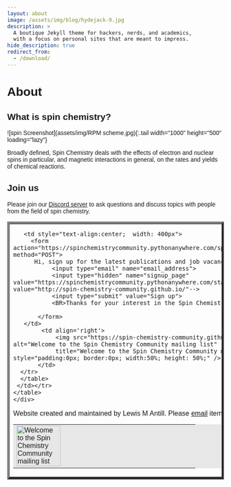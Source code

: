 ```yaml
---
layout: about
image: /assets/img/blog/hydejack-9.jpg
description: >
  A boutique Jekyll theme for hackers, nerds, and academics,
  with a focus on personal sites that are meant to impress.
hide_description: true
redirect_from:
  - /download/
---
```


# About

<!--author-->

## What is spin chemistry?

![spin Screenshot](assets/img/RPM scheme.jpg){:.tail width="1000" height="500" loading="lazy"}

Broadly defined, Spin Chemistry deals with the effects of electron and nuclear spins in particular, and magnetic interactions in general, on the rates and yields of chemical reactions. 

## Join us

Please join our [Discord server](https://discord.io/spin-chemistry-community/) to ask questions and discuss topics with people from the field of spin chemistry.



 <style>
 @media only screen and (max-width: 40em) {
        thead th:not(:first-child) {
            display: none;
        }

        td, th {
            display: block;
        }

        td[data-th]:before  {
            content: attr(data-th);
            }
        }


         body {font-family:arial;
          line-height:1.15;}

         input[type=email], select {
            width: 100%;
            padding: 12px 20px;
            margin: 8px 0;
            display: inline-block;
            border: 1px solid #ccc;
            border-radius: 4px;
            box-sizing: border-box;}

         input[type=submit] {
            width: 50%;
            background-color: #008CBA;
            color: white;
            padding: 14px 20px;
            margin: 8px 0;
            border: none;
            border-radius: 4px;
            cursor: pointer;}
    </style>

<div class="container">
    <table border='5'>
     <tr><td>
      <table border='0' bgcolor="#e7e7e7">
       <tr>
        <td >
        <img src="https://spin-chemistry-community.github.io/assets/img/spin2.jpg"
        alt="Welcome to the Spin Chemistry Community mailing list" title="Welcome to the Spin Chemistry Community mailing list"
        style="padding:0px; border:0px; width:50%; height: 50%;" />
       </td>

       <td style="text-align:center;  width: 400px">
         <form action="https://spinchemistrycommunity.pythonanywhere.com/spinchemistrycommunity_signup" method="POST">
          Hi, sign up for the latest publications and job vacancies:
               <input type="email" name="email_address">
               <input type="hidden" name="signup_page" value="https://spinchemistrycommunity.pythonanywhere.com/static/thanks.html" /> <!--value="http://spin-chemistry-community.github.io/"-->
               <input type="submit" value="Sign up">
               <BR>Thanks for your interest in the Spin Chemistry Community

           </form>
       </td>
            <td align='right'>
                <img src="https://spin-chemistry-community.github.io/assets/img/spin2.jpg" alt="Welcome to the Spin Chemistry Community mailing list"
                title="Welcome to the Spin Chemistry Community mailing list" style="padding:0px; border:0px; width:50%; height: 50%;" />
           </td>
      </tr>
      </table>
     </td></tr>
    </table>
    </div>
	
	

Website created and maintained by Lewis M Antill. Please [email](mailto:lewismantill@gmail.com) items for inclusion on this website.
